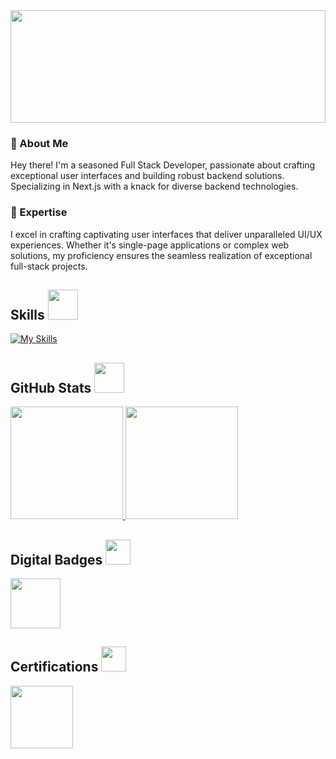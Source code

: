  
<img height="180em" width="100%" src="https://media3.giphy.com/media/v1.Y2lkPTc5MGI3NjExN2s5OHNraWFjaHQ2aDNod3JwOHZ5cTBrdjJueXZsM2NxM3k1cGdiYiZlcD12MV9pbnRlcm5hbF9naWZfYnlfaWQmY3Q9cw/3HkR2ROCDHaGDvQKxX/giphy.gif" />

### 👋 About Me

Hey there! I'm a seasoned Full Stack Developer, passionate about crafting exceptional user interfaces and building robust backend solutions. Specializing in Next.js with a knack for diverse backend technologies.

### 🚀 Expertise

I excel in crafting captivating user interfaces that deliver unparalleled UI/UX experiences. Whether it's single-page applications or complex web solutions, my proficiency ensures the seamless realization of exceptional full-stack projects.

<h2> Skills <img src="https://media0.giphy.com/media/v1.Y2lkPTc5MGI3NjExYXlkMXdqbGlsZTQzdTl0bjF4anh4aXVlYWpkN2poYjExMWdyMnZleiZlcD12MV9pbnRlcm5hbF9naWZfYnlfaWQmY3Q9cw/KeUoFXwyzOksZrJ6D6/giphy.gif" width=48px></h2>



[![My Skills](https://skillicons.dev/icons?i=react,nextjs,tailwind,flask,express,mongodb,postgres)](https://skillicons.dev)

<h2> GitHub Stats <img src="https://media0.giphy.com/media/v1.Y2lkPTc5MGI3NjExdW5jZGk1bXZhOXd5dXEzZ2RudGVnYXBwYW9lMDE1ZXJuNmNxbnhteSZlcD12MV9pbnRlcm5hbF9naWZfYnlfaWQmY3Q9cw/CAIgh8LKFbIciGx5Qe/giphy.gif" width=48px></h2>
<p align="left">
  <a href="https://github.com/Mohsin-mw">
    <img height="180em" src="https://github-readme-stats.vercel.app/api?username=Mohsin-mw&rank_icon=percentile&show_icons=true&theme=algolia&show=reviews&border_radius=8" />
   
   
   <img height="180em" src="https://github-readme-stats.vercel.app/api/top-langs/?username=Mohsin-mw&theme=algolia&layout=compact&count-private=true&hide=jupyter%20notebook,Vue,Blade" />
  </a>
</p>

<h2> Digital Badges <img src="https://media0.giphy.com/media/v1.Y2lkPTc5MGI3NjExbDYxY2hsdW51Mmk1Y3I5aXQ2bmIxNDM1eG11aGh1d3p3aGFrNGs1dSZlcD12MV9pbnRlcm5hbF9naWZfYnlfaWQmY3Q9cw/7xiy8jp0OiGSzcokZL/giphy.gif" width=40px></h2>
<p align="left">
  <a href="https://www.holopin.io/@mohsinmw#badges">
    <img height="80em" src="https://github.com/Mohsin-mw/Mohsin-mw/assets/122507740/239a6866-8d22-4450-b26d-ed8df711dcb6)" />
  </a>
</p>

<h2> Certifications <img src="https://media4.giphy.com/media/v1.Y2lkPTc5MGI3NjExYmk0amVkZDZmdGRkc2p3ODA5dnl4ZHkzdzB4ZXBxZzduaWxxdTEzbCZlcD12MV9pbnRlcm5hbF9naWZfYnlfaWQmY3Q9cw/YIoRLftPZQCFSQXIzp/giphy.gif" width=40px></h2>
<p align="left">
  <a href="https://app.cybrary.it/courses/api/certificate/CC-ed0141ff-5437-4a58-a1e2-2e7f9d276251/view">
    <img height="100em" src="https://github.com/Mohsin-mw/Mohsin-mw/assets/122507740/6bf064ef-c75a-47cb-be44-d2fb1fc86f56" />
  </a>
</p>


